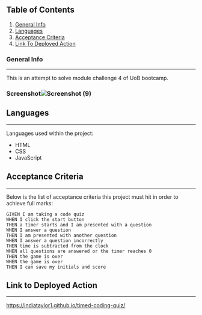 ## Table of Contents
1. [General Info](#general-info)
2. [Languages](#languages)
3. [Acceptance Criteria](#acceptance-criteria)
4. [Link To Deployed Action](#link-to-deployed-action)
### General Info
***
This is an attempt to solve module challenge 4 of UoB bootcamp. 
### Screenshot![Screenshot (9)](https://user-images.githubusercontent.com/116799866/205111807-1d7e4f4f-1891-465e-9e55-499a3dde6355.png)

## Languages
***
Languages used within the project:
* HTML
* CSS
* JavaScript
## Acceptance Criteria
***
Below is the list of acceptance criteria this project must hit in order to achieve full marks: 
```
GIVEN I am taking a code quiz
WHEN I click the start button
THEN a timer starts and I am presented with a question
WHEN I answer a question
THEN I am presented with another question
WHEN I answer a question incorrectly
THEN time is subtracted from the clock
WHEN all questions are answered or the timer reaches 0
THEN the game is over
WHEN the game is over
THEN I can save my initials and score
```
## Link to Deployed Action
***
https://indiataylor1.github.io/timed-coding-quiz/

